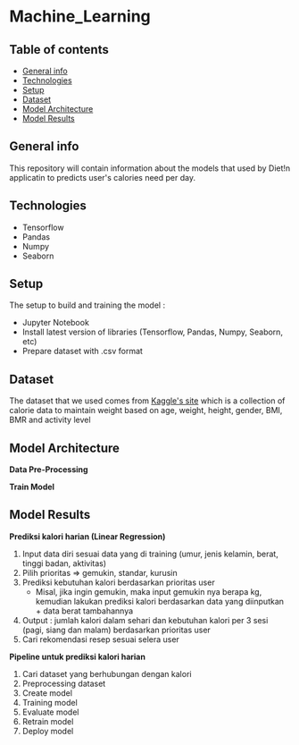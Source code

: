 # Machine_Learning

## Table of contents
* [General info](#general-info)
* [Technologies](#technologies)
* [Setup](#setup)
* [Dataset](#dataset)
* [Model Architecture](#model-architecture)
* [Model Results](#model-results)

## General info
This repository will contain information about the models that used by Diet!n applicatin to predicts user's calories need per day.

## Technologies
* Tensorflow 
* Pandas
* Numpy
* Seaborn

## Setup
The setup to build and training the model : 
* Jupyter Notebook
* Install latest version of libraries (Tensorflow, Pandas, Numpy, Seaborn, etc)
* Prepare dataset with .csv format

## Dataset
The dataset that we used comes from [Kaggle's site](https://www.kaggle.com/datasets/vechoo/diet-plan-recommendation) which is a collection of calorie data to maintain weight based on age, weight, height, gender, BMI, BMR and activity level

## Model Architecture
**Data Pre-Processing**

**Train Model**

## Model Results
**Prediksi kalori harian (Linear Regression)**

1. Input data diri sesuai data yang di training (umur, jenis kelamin, berat, tinggi badan, aktivitas)
2. Pilih prioritas => gemukin, standar, kurusin
3. Prediksi kebutuhan kalori berdasarkan prioritas user
    - Misal, jika ingin gemukin, maka input gemukin nya berapa kg, kemudian lakukan prediksi kalori berdasarkan data yang diinputkan + data berat tambahannya
4. Output : jumlah kalori dalam sehari dan kebutuhan kalori per 3 sesi (pagi, siang dan malam) berdasarkan prioritas user
5. Cari rekomendasi resep sesuai selera user

**Pipeline untuk prediksi kalori harian**

1. Cari dataset yang berhubungan dengan kalori
2. Preprocessing dataset
3. Create model
4. Training model
5. Evaluate model
6. Retrain model
7. Deploy model
